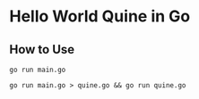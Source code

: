 # Hello World Quine in Go

## How to Use

`go run main.go`

`go run main.go > quine.go && go run quine.go`
